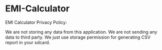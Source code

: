 # EMI-Calculator

EMI Calculator Privacy Policy:

We are not storing any data from this application. We are not sending any data to third party. We just use storage permission for generating CSV report in your sdcard.
